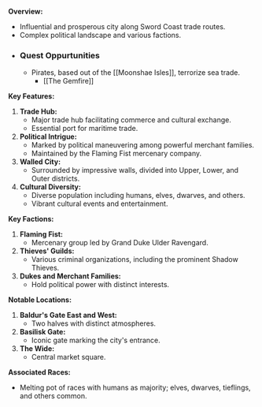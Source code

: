 **Overview:**
- Influential and prosperous city along Sword Coast trade routes.
- Complex political landscape and various factions.
- ### Quest Oppurtunities
	- Pirates, based out of the [[Moonshae Isles]], terrorize sea trade.
		- [[The Gemfire]]

**Key Features:**
1. **Trade Hub:**
    - Major trade hub facilitating commerce and cultural exchange.
    - Essential port for maritime trade.
2. **Political Intrigue:**
    - Marked by political maneuvering among powerful merchant families.
    - Maintained by the Flaming Fist mercenary company.
3. **Walled City:**
    - Surrounded by impressive walls, divided into Upper, Lower, and Outer districts.
4. **Cultural Diversity:**
    - Diverse population including humans, elves, dwarves, and others.
    - Vibrant cultural events and entertainment.

**Key Factions:**
1. **Flaming Fist:**
    - Mercenary group led by Grand Duke Ulder Ravengard.
2. **Thieves' Guilds:**
    - Various criminal organizations, including the prominent Shadow Thieves.
3. **Dukes and Merchant Families:**
    - Hold political power with distinct interests.

**Notable Locations:**
1. **Baldur's Gate East and West:**
    - Two halves with distinct atmospheres.
2. **Basilisk Gate:**
    - Iconic gate marking the city's entrance.
3. **The Wide:**
    - Central market square.

**Associated Races:**
- Melting pot of races with humans as majority; elves, dwarves, tieflings, and others common.